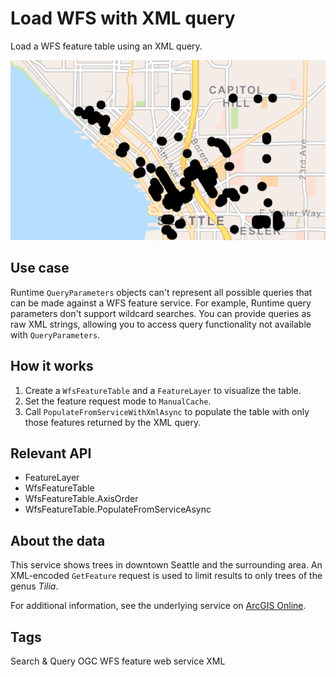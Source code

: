 # Load WFS with XML query

Load a WFS feature table using an XML query.

![Load WFS with XML query App](wfs-xml-query.png)

## Use case

Runtime `QueryParameters` objects can't represent all possible queries that can be made against a WFS feature service. For example, Runtime query parameters don't support wildcard searches. You can provide queries as raw XML strings, allowing you to access query functionality not available with `QueryParameters`.

## How it works

1. Create a `WfsFeatureTable` and a `FeatureLayer` to visualize the table.
1. Set the feature request mode to `ManualCache`. 
1. Call `PopulateFromServiceWithXmlAsync` to populate the table with only those features returned by the XML query.

## Relevant API

* FeatureLayer
* WfsFeatureTable
* WfsFeatureTable.AxisOrder
* WfsFeatureTable.PopulateFromServiceAsync

## About the data

This service shows trees in downtown Seattle and the surrounding area. An XML-encoded `GetFeature` request is used to limit results to only trees of the genus *Tilia*.

For additional information, see the underlying service on [ArcGIS Online](https://arcgisruntime.maps.arcgis.com/home/item.html?id=1b81d35c5b0942678140efc29bc25391).

## Tags

Search & Query
OGC
WFS
feature
web
service
XML